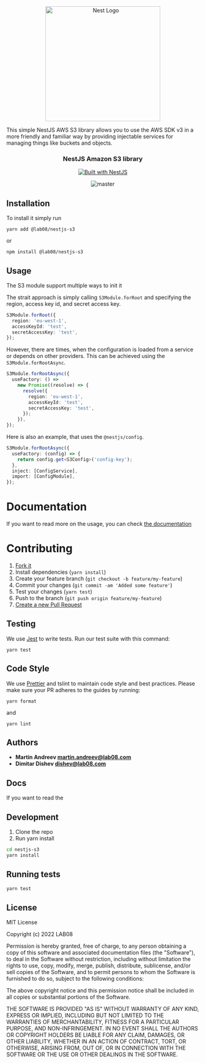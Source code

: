 <div align="center">
  <a href="http://nestjs.com/" target="_blank">
    <img src="https://nestjs.com/img/logo_text.svg" width="300" alt="Nest Logo" />
  </a>
</div>

This simple NestJS AWS S3 library allows you to use the AWS SDK v3 in a more friendly and familiar way by providing injectable services for managing things like buckets and objects.

<h3 align="center">NestJS Amazon S3 library</h3>

<div align="center">
  <a href="https://nestjs.com" target="_blank">
    <img src="https://img.shields.io/badge/built%20with-NestJs-red.svg" alt="Built with NestJS" />
  </a>

![master](https://github.com/LabO8/nestjs-s3/actions/workflows/test.yml/badge.svg?branch=master)

</div>

## Installation

To install it simply run

```shell
yarn add @lab08/nestjs-s3
```

or

```shell
npm install @lab08/nestjs-s3
```

## Usage

The S3 module support multiple ways to init it

The strait approach is simply calling `S3Module.forRoot` and specifying the region, access key id, and secret access key.

```typescript
S3Module.forRoot({
  region: 'eu-west-1',
  accessKeyId: 'test',
  secretAccessKey: 'test',
});
```

However, there are times, when the configuration is loaded from a service or depends on other providers. This can be achieved using the `S3Module.forRootAsync`.

```typescript
S3Module.forRootAsync({
  useFactory: () =>
    new Promise((resolve) => {
      resolve({
        region: 'eu-west-1',
        accessKeyId: 'test',
        secretAccessKey: 'test',
      });
    }),
});
```

Here is also an example, that uses the `@nestjs/config`.

```typescript
S3Module.forRootAsync({
  useFactory: (config) => {
    return config.get<S3Config>('config-key');
  },
  inject: [ConfigService],
  import: [ConfigModule],
});
```

# Documentation

If you want to read more on the usage, you can check [the documentation](https://labo8.github.io/nestjs-s3/)

# Contributing

1. [Fork it](https://help.github.com/articles/fork-a-repo/)
2. Install dependencies (`yarn install`)
3. Create your feature branch (`git checkout -b feature/my-feature`)
4. Commit your changes (`git commit -am 'Added some feature'`)
5. Test your changes (`yarn test`)
6. Push to the branch (`git push origin feature/my-feature`)
7. [Create a new Pull Request](https://help.github.com/articles/creating-a-pull-request/)

## Testing

We use [Jest](https://github.com/facebook/jest) to write tests. Run our test suite with this command:

```
yarn test
```

## Code Style

We use [Prettier](https://prettier.io/) and tslint to maintain code style and best practices.
Please make sure your PR adheres to the guides by running:

```
yarn format
```

and

```
yarn lint
```

## Authors

- **Martin Andreev <martin.andreev@lab08.com>**
- **Dimitar Dishev <dishev@lab08.com>**

## Docs

If you want to read the

## Development

1. Clone the repo
2. Run yarn install

```bash
cd nestjs-s3
yarn install
```

## Running tests

```bash
yarn test
```

## License

MIT License

Copyright (c) 2022 LAB08

Permission is hereby granted, free of charge, to any person obtaining a copy
of this software and associated documentation files (the "Software"), to deal
in the Software without restriction, including without limitation the rights
to use, copy, modify, merge, publish, distribute, sublicense, and/or sell
copies of the Software, and to permit persons to whom the Software is
furnished to do so, subject to the following conditions:

The above copyright notice and this permission notice shall be included in all
copies or substantial portions of the Software.

THE SOFTWARE IS PROVIDED "AS IS" WITHOUT WARRANTY OF ANY KIND, EXPRESS OR
IMPLIED, INCLUDING BUT NOT LIMITED TO THE WARRANTIES OF MERCHANTABILITY,
FITNESS FOR A PARTICULAR PURPOSE, AND NON-INFRINGEMENT. IN NO EVENT SHALL THE
AUTHORS OR COPYRIGHT HOLDERS BE LIABLE FOR ANY CLAIM, DAMAGES, OR OTHER
LIABILITY, WHETHER IN AN ACTION OF CONTRACT, TORT, OR OTHERWISE, ARISING FROM,
OUT OF, OR IN CONNECTION WITH THE SOFTWARE OR THE USE OR OTHER DEALINGS IN THE
SOFTWARE.
